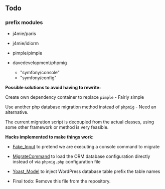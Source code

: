 ## Todo

### prefix modules
* j4mie/paris
* j4mie/idiorm


* pimple/pimple
* davedevelopment/phpmig
  * "symfony/console"
  * "symfony/config"

**Possible solutions to avoid having to rewrite:**

Create own dependency container to replace `pimple` - Fairly simple

Use another php database migration method instead of `phpmig` - Need an alternative.

The current migration script is decoupled from the actual classes, using some other framework or method is very feasible.

**Hacks implemented to make things work:**
- [Fake_Input](https://github.com/Yoast/wordpress-seo/blob/yoast-meta/src/Fake_Input.php#L9) to pretend we are executing a console command to migrate
- [MigrateCommand](https://github.com/Yoast/wordpress-seo/blob/yoast-meta/src/MigrateCommand.php#L9) to load the ORM database configuration directly instead of via `phpmig.php` configuration file
- [Yoast_Model](https://github.com/Yoast/wordpress-seo/blob/yoast-meta/src/Yoast_Model.php#L7) to inject WordPress database table prefix the table names


- Final todo: Remove this file from the repository.
